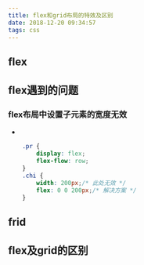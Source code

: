```yaml
---
title: flex和grid布局的特效及区别
date: 2018-12-20 09:34:57
tags: css
---
```


## flex

## flex遇到的问题
### flex布局中设置子元素的宽度无效
- 
``` css
    .pr {
        display: flex;
        flex-flow: row;
    }
    .chi {
        width: 200px;/* 此处无效 */
        flex: 0 0 200px;/* 解决方案 */
    }
```

## frid

## flex及grid的区别